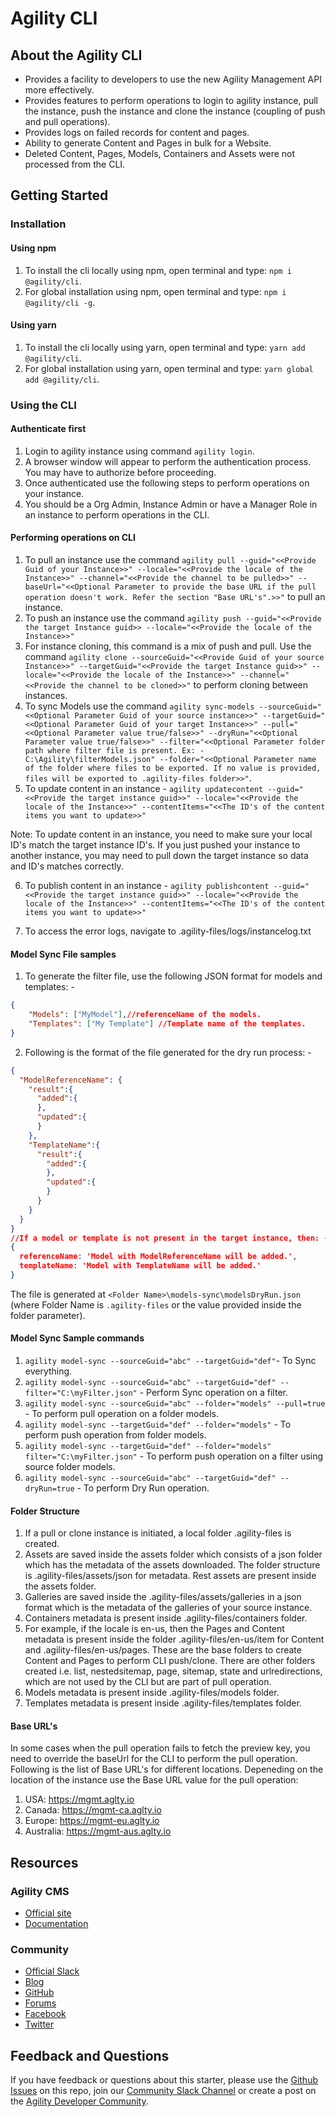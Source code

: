 # Agility CLI

## About the Agility CLI

- Provides a facility to developers to use the new Agility Management API more effectively.
- Provides features to perform operations to login to agility instance, pull the instance, push the instance and clone the instance (coupling of push and pull operations).
- Provides logs on failed records for content and pages.
- Ability to generate Content and Pages in bulk for a Website.
- Deleted Content, Pages, Models, Containers and Assets were not processed from the CLI.

## Getting Started

### Installation
#### Using npm
1. To install the cli locally using npm, open terminal and type: ```npm i @agility/cli```.
2. For global installation using npm, open terminal and type: ```npm i @agility/cli -g```.

#### Using yarn
1. To install the cli locally using yarn, open terminal and type: ```yarn add @agility/cli```.
2. For global installation using yarn, open terminal and type: ```yarn global add @agility/cli```.

### Using the CLI
#### Authenticate first
1. Login to agility instance using command ```agility login```.
2. A browser window will appear to perform the authentication process. You may have to authorize before proceeding.
3. Once authenticated use the following steps to perform operations on your instance.
4. You should be a Org Admin, Instance Admin or have a Manager Role in an instance to perform operations in the CLI. 

#### Performing operations on CLI
1. To pull an instance use the command ```agility pull --guid="<<Provide Guid of your Instance>>" --locale="<<Provide the locale of the Instance>>" --channel="<<Provide the channel to be pulled>>" --baseUrl="<<Optional Parameter to provide the base URL if the pull operation doesn't work. Refer the section "Base URL's".>>"``` to pull an instance.
2. To push an instance use the command ```agility push --guid="<<Provide the target Instance guid>> --locale="<<Provide the locale of the Instance>>"```
3. For instance cloning, this command is a mix of push and pull. Use the command ```agility clone --sourceGuid="<<Provide Guid of your source Instance>>" --targetGuid="<<Provide the target Instance guid>>" --locale="<<Provide the locale of the Instance>>" --channel="<<Provide the channel to be cloned>>"``` to perform cloning between instances.
4. To sync Models use the command ```agility sync-models --sourceGuid="<<Optional Parameter Guid of your source instance>>" --targetGuid="<<Optional Parameter Guid of your target Instance>>" --pull="<<Optional Parameter value true/false>>" --dryRun="<<Optional Parameter value true/false>>" --filter="<<Optional Parameter folder path where filter file is present. Ex: - C:\Agility\filterModels.json" --folder="<<Optional Parameter name of the folder where files to be exported. If no value is provided, files will be exported to .agility-files folder>>"```.
5. To update content in an instance - ```agility updatecontent --guid="<<Provide the target instance guid>>" --locale="<<Provide the locale of the Instance>>" --contentItems="<<The ID's of the content items you want to update>>"```

Note: To update content in an instance, you need to make sure your local ID's match the target instance ID's. If you just pushed your instance to another instance, you may need to pull down the target instance so data and ID's matches correctly. 

6. To publish content in an instance - ```agility publishcontent --guid="<<Provide the target instance guid>>" --locale="<<Provide the locale of the Instance>>" --contentItems="<<The ID's of the content items you want to update>>"```

7. To access the error logs, navigate to .agility-files/logs/instancelog.txt

#### Model Sync File samples
1. To generate the filter file, use the following JSON format for models and templates: -
```json
{
	"Models": ["MyModel"],//referenceName of the models.
	"Templates": ["My Template"] //Template name of the templates.
}
```
2. Following is the format of the file generated for the dry run process: - 
```json
{
  "ModelReferenceName": {
    "result":{
      "added":{
      },
      "updated":{
      }
    },
    "TemplateName":{
      "result":{
        "added":{
        },
        "updated":{
        }
      }
    }
  }
}
//If a model or template is not present in the target instance, then: - 
{
  referenceName: 'Model with ModelReferenceName will be added.',
  templateName: 'Model with TemplateName will be added.'
}
```
The file is generated at ```<Folder Name>\models-sync\modelsDryRun.json``` (where Folder Name is ```.agility-files``` or the value provided inside the folder parameter).

#### Model Sync Sample commands
1. ```agility model-sync --sourceGuid="abc" --targetGuid="def"```- To Sync everything.
2. ```agility model-sync --sourceGuid="abc" --targetGuid="def" --filter="C:\myFilter.json"``` - Perform Sync operation on a filter.
3. ```agility model-sync --sourceGuid="abc" --folder="models" --pull=true``` - To perform pull operation on a folder models.
4. ```agility model-sync --targetGuid="def" --folder="models"``` - To perform push operation from folder models.
5. ```agility model-sync --targetGuid="def" --folder="models" filter="C:\myFilter.json"``` - To perform push operation on a filter using source folder models.
6. ```agility model-sync --sourceGuid="abc" --targetGuid="def" --dryRun=true``` - To perform Dry Run operation.

#### Folder Structure
1. If a pull or clone instance is initiated, a local folder .agility-files is created.
2. Assets are saved inside the assets folder which consists of a json folder which has the metadata of the assets downloaded. The folder structure is .agility-files/assets/json for metadata. Rest assets are present inside the assets folder.
3. Galleries are saved inside the .agility-files/assets/galleries in a json format which is the metadata of the galleries of your source instance.
4. Containers metadata is present inside .agility-files/containers folder.
5. For example, if the locale is en-us, then the Pages and Content metadata is present inside the folder .agility-files/en-us/item for Content and  .agility-files/en-us/pages. These are the base folders to create Content and Pages to perform CLI push/clone. There are other folders created i.e. list, nestedsitemap, page, sitemap, state and urlredirections, which are not used by the CLI but are part of pull operation.
6. Models metadata is present inside .agility-files/models folder.
7. Templates metadata is present inside .agility-files/templates folder.
#### Base URL's
In some cases when the pull operation fails to fetch the preview key, you need to override the baseUrl for the CLI to perform the pull operation. Following is the list of Base URL's for different locations. Depeneding on the location of the instance use the Base URL value for the pull operation:

1. USA: https://mgmt.aglty.io
2. Canada: https://mgmt-ca.aglty.io
3. Europe: https://mgmt-eu.aglty.io
4. Australia: https://mgmt-aus.aglty.io

## Resources

### Agility CMS

- [Official site](https://agilitycms.com)
- [Documentation](https://help.agilitycms.com/hc/en-us)

### Community

- [Official Slack](https://join.slack.com/t/agilitycommunity/shared_invite/enQtNzI2NDc3MzU4Njc2LWI2OTNjZTI3ZGY1NWRiNTYzNmEyNmI0MGZlZTRkYzI3NmRjNzkxYmI5YTZjNTg2ZTk4NGUzNjg5NzY3OWViZGI)
- [Blog](https://agilitycms.com/resources/posts)
- [GitHub](https://github.com/agility)
- [Forums](https://help.agilitycms.com/hc/en-us/community/topics)
- [Facebook](https://www.facebook.com/AgilityCMS/)
- [Twitter](https://twitter.com/AgilityCMS)

## Feedback and Questions

If you have feedback or questions about this starter, please use the [Github Issues](https://github.com/agility/agility-cms-management-cli/issues) on this repo, join our [Community Slack Channel](https://join.slack.com/t/agilitycommunity/shared_invite/enQtNzI2NDc3MzU4Njc2LWI2OTNjZTI3ZGY1NWRiNTYzNmEyNmI0MGZlZTRkYzI3NmRjNzkxYmI5YTZjNTg2ZTk4NGUzNjg5NzY3OWViZGI) or create a post on the [Agility Developer Community](https://help.agilitycms.com/hc/en-us/community/topics).